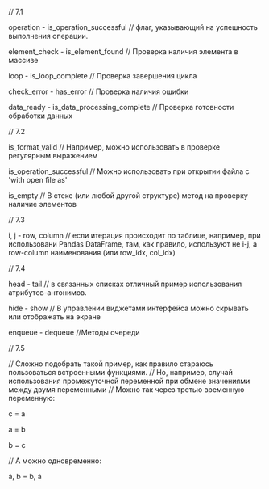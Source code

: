 // 7.1

operation - is_operation_successful
// флаг, указывающий на успешность выполнения операции.

element_check - is_element_found
// Проверка наличия элемента в массиве

loop - is_loop_complete
// Проверка завершения цикла

check_error - has_error
// Проверка наличия ошибки

data_ready - is_data_processing_complete
// Проверка готовности обработки данных


// 7.2

is_format_valid
// Например, можно использовать в проверке регулярным выражением

is_operation_successful
// Можно использовать при открытии файла с 'with open file as'

is_empty
// В стеке (или любой другой структуре) метод на проверку наличие элементов


// 7.3

i, j - row, column
// если итерация происходит по таблице, например, при использовани Pandas DataFrame,
там, как правило, используют не i-j, а row-column наименования (или row_idx, col_idx)


// 7.4

head - tail
// в связанных списках отличный пример использования атрибутов-антонимов.

hide - show
// В управлении виджетами интерфейса можно скрывать или отображать на экране

enqueue - dequeue
//Методы очереди


// 7.5

// Сложно подобрать такой пример, как правило стараюсь пользоваться встроенными  функциями.
// Но, например, случай использования промежуточной переменной при обмене значениями между двумя переменными
// Можно так через третью временную переменную:

c = a

a = b

b = c

// А можно одновременно:

a, b = b, a